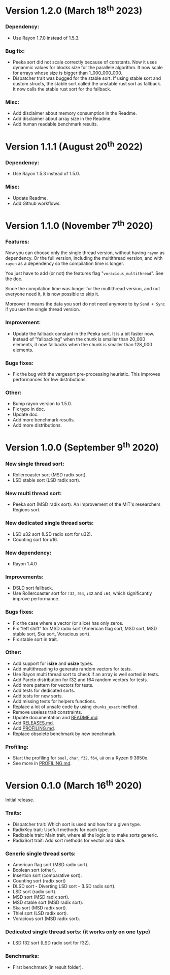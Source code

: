 # Version **1.2.0** (March 18<sup>th</sup> 2023)

### Dependency:

- Use Rayon 1.7.0 instead of 1.5.3.

### Bug fix:

- Peeka sort did not scale correctly because of constants. Now it uses dynanmic
values for blocks size for the parallele algorithm. It now scale for arrays whose
size is bigger than 1_000_000_000.
- Dispatcher trait was bugged for the stable sort. If using stable sort and custom
structs, the stable sort called the unstable rust sort as fallback. It now calls
the stable rust sort for the fallback.

### Misc:

- Add disclaimer about memory consumption in the Readme.
- Add disclaimer about array size in the Readme.
- Add human readable benchmark results.

# Version **1.1.1** (August 20<sup>th</sup> 2022)

### Dependency:

- Use Rayon 1.5.3 instead of 1.5.0.

### Misc:

- Update Readme.
- Add Github workflows.

# Version **1.1.0** (November 7<sup>th</sup> 2020)

### Features:

Now you can choose only the single thread version, without having `rayon` as
dependency. Or the full version, including the multithread version, and with
`rayon` as a dependency so the compilation time is longer.

You just  have to add (or not) the features flag "`voracious_multithread`". See
the doc.

Since the compilation time was longer for the multithread version, and not
everyone need it, it is now possible to skip it.

Moreover it means the data you sort do not need anymore to by `Send + Sync` if
you use the single thread version.

### Improvement:

- Update the fallback constant in the Peeka sort. It is a bit faster now.
Instead of "fallbacking" when the chunk is smaller than 20_000 elements, it now
fallbacks when the chunk is smaller than 128_000 elements.

### Bugs fixes:

- Fix the bug with the vergesort pre-processing heuristic. This improves
performances for few distributions.

### Other:

- Bump rayon version to 1.5.0.
- Fix typo in doc.
- Update doc.
- Add more benchmark results.
- Add more distributions.

# Version **1.0.0** (September 9<sup>th</sup> 2020)

### New single thread sort:

- Rollercoaster sort (MSD radix sort).
- LSD stable sort (LSD radix sort).

### New multi thread sort:

- Peeka sort (MSD radix sort). An improvement of the MIT's researchers Regions sort.

### New dedicated single thread sorts:

- LSD u32 sort (LSD radix sort for u32).
- Counting sort for u16.

### New dependency:

- Rayon 1.4.0

### Improvements:

- DSLD sort fallback.
- Use Rollercoaster sort for `f32`, `f64`, `i32` and `i64`, which significantly improve performance.

### Bugs fixes:

- Fix the case where a vector (or slice) has only zeros.
- Fix "left shift" for MSD radix sort (American flag sort, MSD sort, MSD stable sort, Ska sort, Voracious sort).
- Fix stable sort in trait.

### Other:

- Add support for **isize** and **usize** types.
- Add multithreading to generate random vectors for tests.
- Use Rayon multi thread sort to check if an array is well sorted in tests.
- Add Pareto distribution for f32 and f64 random vectors for tests.
- Add more pattern for vectors for tests.
- Add tests for dedicated sorts.
- Add tests for new sorts.
- Add missing tests for helpers functions.
- Replace a lot of unsafe code by using `chunks_exact` method.
- Remove useless trait constraints.
- Update documentation and [README.md](https://github.com/lakwet/voracious_sort/blob/master/README.md).
- Add [RELEASES.md](https://github.com/lakwet/voracious_sort/blob/master/RELEASES.md).
- Add [PROFILING.md](https://github.com/lakwet/voracious_sort/blob/master/PROFILING.md).
- Replace obsolete benchmark by new benchmark.

### Profiling:

- Start the profiling for `bool`, `char`, `f32`, `f64`, `u8` on a Ryzen 9 3950x.
- See more in [PROFILING.md](https://github.com/lakwet/voracious_sort/blob/master/PROFILING.md).

# Version **0.1.0** (March 16<sup>th</sup> 2020)

Initial release.

### Traits:

- Dispatcher trait: Which sort is used and how for a given type.
- RadixKey trait: Usefull methods for each type.
- Radixable trait: Main trait, where all the logic is to make sorts generic.
- RadixSort trait: Add sort methods for vector and slice.

### Generic single thread sorts:

- American flag sort (MSD radix sort).
- Boolean sort (other).
- Insertion sort (comparative sort).
- Counting sort (radix sort)
- DLSD sort - Diverting LSD sort - (LSD radix sort).
- LSD sort (radix sort).
- MSD sort (MSD radix sort).
- MSD stable sort (MSD radix sort).
- Ska sort (MSD radix sort).
- Thiel sort (LSD radix sort).
- Voracious sort (MSD radix sort).

### Dedicated single thread sorts: (it works only on one type)

- LSD f32 sort (LSD radix sort for f32).

### Benchmarks:

- First benchmark (in result folder).
